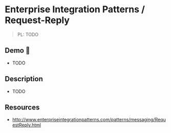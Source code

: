# Enterprise Integration Patterns / Request-Reply

> PL: TODO

## Demo 🎉

* TODO

## Description

* TODO

## Resources

* <http://www.enterpriseintegrationpatterns.com/patterns/messaging/RequestReply.html>
